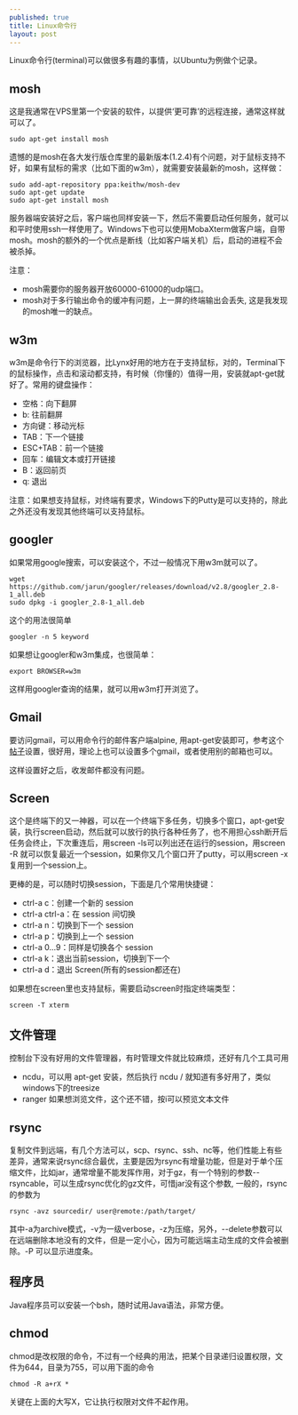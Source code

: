 ```yaml
---
published: true
title: Linux命令行
layout: post
---
```

Linux命令行(terminal)可以做很多有趣的事情，以Ubuntu为例做个记录。

## mosh

这是我通常在VPS里第一个安装的软件，以提供‘更可靠’的远程连接，通常这样就可以了。

```
sudo apt-get install mosh
```

遗憾的是mosh在各大发行版仓库里的最新版本(1.2.4)有个问题，对于鼠标支持不好，如果有鼠标的需求（比如下面的w3m），就需要安装最新的mosh，这样做：

```
sudo add-apt-repository ppa:keithw/mosh-dev
sudo apt-get update
sudo apt-get install mosh
```

服务器端安装好之后，客户端也同样安装一下，然后不需要启动任何服务，就可以和平时使用ssh一样使用了。Windows下也可以使用MobaXterm做客户端，自带mosh。mosh的额外的一个优点是断线（比如客户端关机）后，启动的进程不会被杀掉。

注意：
* mosh需要你的服务器开放60000-61000的udp端口。
* mosh对于多行输出命令的缓冲有问题，上一屏的终端输出会丢失, 这是我发现的mosh唯一的缺点。

## w3m

w3m是命令行下的浏览器，比Lynx好用的地方在于支持鼠标，对的，Terminal下的鼠标操作，点击和滚动都支持，有时候（你懂的）值得一用，安装就apt-get就好了。常用的键盘操作：

- 空格：向下翻屏
- b: 往前翻屏
- 方向键：移动光标
- TAB：下一个链接
- ESC+TAB：前一个链接
- 回车：编辑文本或打开链接
- B：返回前页
- q: 退出

注意：如果想支持鼠标，对终端有要求，Windows下的Putty是可以支持的，除此之外还没有发现其他终端可以支持鼠标。

## googler

如果常用google搜索，可以安装这个，不过一般情况下用w3m就可以了。

```
wget https://github.com/jarun/googler/releases/download/v2.8/googler_2.8-1_all.deb
sudo dpkg -i googler_2.8-1_all.deb
```

这个的用法很简单

```
googler -n 5 keyword
````

如果想让googler和w3m集成，也很简单：

```
export BROWSER=w3m
```

这样用googler查询的结果，就可以用w3m打开浏览了。

## Gmail

要访问gmail，可以用命令行的邮件客户端alpine, 用apt-get安装即可，参考这个[帖子](http://askubuntu.com/questions/130899/how-can-i-configure-alpine-to-read-my-gmail-in-ubuntu)设置，很好用，理论上也可以设置多个gmail，或者使用别的邮箱也可以。

这样设置好之后，收发邮件都没有问题。

## Screen

这个是终端下的又一神器，可以在一个终端下多任务，切换多个窗口，apt-get安装，执行screen启动，然后就可以放行的执行各种任务了，也不用担心ssh断开后任务会终止，下次重连后，用screen -ls可以列出还在运行的session，用screen -R 就可以恢复最近一个session，如果你又几个窗口开了putty，可以用screen -x复用到一个session上。

更棒的是，可以随时切换session，下面是几个常用快捷键：

* ctrl-a c：创建一个新的 session
* ctrl-a ctrl-a：在 session 间切换
* ctrl-a n：切换到下一个 session
* ctrl-a p：切换到上一个 session
* ctrl-a 0…9：同样是切换各个 session
* ctrl-a k：退出当前session，切换到下一个
* ctrl-a d：退出 Screen(所有的session都还在)


如果想在screen里也支持鼠标，需要启动screen时指定终端类型：

```
screen -T xterm
```

## 文件管理

控制台下没有好用的文件管理器，有时管理文件就比较麻烦，还好有几个工具可用

* ncdu，可以用 apt-get 安装，然后执行 ncdu / 就知道有多好用了，类似windows下的treesize
* ranger 如果想浏览文件，这个还不错，按i可以预览文本文件

## rsync

复制文件到远端，有几个方法可以，scp、rsync、ssh、nc等，他们性能上有些差异，通常来说rsync综合最优，主要是因为rsync有增量功能，但是对于单个压缩文件，比如jar，通常增量不能发挥作用，对于gz，有一个特别的参数--rsyncable，可以生成rsync优化的gz文件，可惜jar没有这个参数, 一般的，rsync的参数为

```
rsync -avz sourcedir/ user@remote:/path/target/
```
其中-a为archive模式，-v为一级verbose，-z为压缩，另外，--delete参数可以在远端删除本地没有的文件，但是一定小心，因为可能远端主动生成的文件会被删除。-P 可以显示进度条。

## 程序员

Java程序员可以安装一个bsh，随时试用Java语法，非常方便。

## chmod
chmod是改权限的命令，不过有一个经典的用法，把某个目录递归设置权限，文件为644，目录为755，可以用下面的命令

```
chmod -R a+rX *
```

关键在上面的大写X，它让执行权限对文件不起作用。
